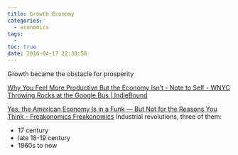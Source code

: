 ```yaml
---
title: Growth Economy
categories:
  - economics
tags:
  - 
toc: true
date: 2016-04-17 22:38:58
---
```


Growth became the obstacle for prosperity

[Why You Feel More Productive But the Economy Isn’t - Note to Self - WNYC](http://www.wnyc.org/story/you-work-harder-why/)
[Throwing Rocks at the Google Bus | IndieBound](http://www.indiebound.org/book/9781617230172)

[Yes, the American Economy Is in a Funk — But Not for the Reasons You Think - Freakonomics Freakonomics](http://freakonomics.com/podcast/american-growth/)
Industrial revolutions, three of them:
- 17 century
- late 18-19 century
- 1960s to now
